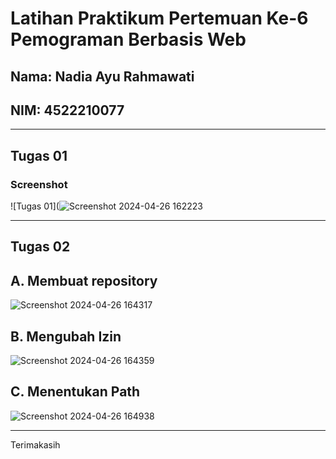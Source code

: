 # Latihan Praktikum Pertemuan Ke-6 Pemograman Berbasis Web

## Nama: Nadia Ayu Rahmawati
## NIM: 4522210077

---

## Tugas 01 
### Screenshot
![Tugas 01](![Screenshot 2024-04-26 162223](https://github.com/nadiayura/PraktikumPemrogramanBerbasisWeb/assets/148343033/c26f5e24-c228-4ed0-8f50-8098fd789262)

---

## Tugas 02
## A. Membuat repository 

![Screenshot 2024-04-26 164317](https://github.com/nadiayura/PraktikumPemrogramanBerbasisWeb/assets/148343033/5833fbd4-dfd8-413c-b1a8-997da098c703)

## B. Mengubah Izin

![Screenshot 2024-04-26 164359](https://github.com/nadiayura/PraktikumPemrogramanBerbasisWeb/assets/148343033/83b1e9f0-734e-4371-b801-00cb748b6251)

## C. Menentukan Path

![Screenshot 2024-04-26 164938](https://github.com/nadiayura/PraktikumPemrogramanBerbasisWeb/assets/148343033/8b7eabb2-500d-4b3d-b4b7-253aa9177e99)

---
Terimakasih 
